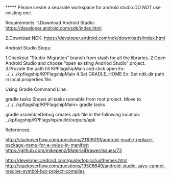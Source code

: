 ***** Please create a separate workspace for android studio.DO NOT use existing one.

Requirements:
1.Download Android Studio:
https://developer.android.com/sdk/index.html

2.Download NDK:
https://developer.android.com/ndk/downloads/index.html


Android Studio Steps:

1.Checkout “Studio-Migration” branch from stash for all the libraries.
2.Open Android Studio and choose “open existing Andriod Studio” project.
3.Provide the path till KPFlagshipMain and click open
Ex: ../../../kpflagship/KPFlagshipMain
4.Set GRADLE_HOME 
Ex:
Set ndk.dir path in local.properties file.


Using Gradle Command Line:

gradle tasks
Shows all tasks runnable from root project.
Move to  ../../../kpflagship/KPFlagshipMain> gradle tasks

gradle  assembleDebug
creates apk file in the following location:
../kpflagship/KPFlagship/build/outputs/apk


References:

http://stackoverflow.com/questions/21109019/android-gradle-replace-package-name-for-a-value-in-manifest
https://github.com/mikepenz/MaterialDrawer/issues/73

http://developer.android.com/guide/topics/ui/themes.html
http://stackoverflow.com/questions/19508649/android-studio-says-cannot-resolve-symbol-but-project-compiles

